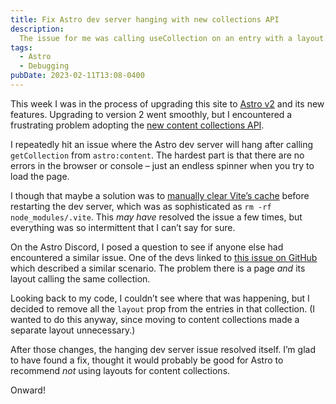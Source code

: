 ```yaml
---
title: Fix Astro dev server hanging with new collections API
description:
  The issue for me was calling useCollection on an entry with a layout.
tags:
  - Astro
  - Debugging
pubDate: 2023-02-11T13:08-0400
---
```


This week I was in the process of upgrading this site to
[Astro v2](https://astro.build/blog/astro-2/) and its new features. Upgrading to
version 2 went smoothly, but I encountered a frustrating problem adopting the
[new content collections API](https://docs.astro.build/en/guides/content-collections/).

I repeatedly hit an issue where the Astro dev server will hang after calling
`getCollection` from `astro:content`. The hardest part is that there are no
errors in the browser or console – just an endless spinner when you try to load
the page.

I though that maybe a solution was to
[manually clear Vite’s cache](https://vitejs.dev/guide/dep-pre-bundling.html#caching)
before restarting the dev server, which was as sophisticated as
`rm -rf node_modules/.vite`. This _may have_ resolved the issue a few times, but
everything was so intermittent that I can’t say for sure.

On the Astro Discord, I posed a question to see if anyone else had encountered a
similar issue. One of the devs linked to
[this issue on GitHub](https://github.com/withastro/astro/issues/6173) which
described a similar scenario. The problem there is a page _and_ its layout
calling the same collection.

Looking back to my code, I couldn’t see where that was happening, but I decided
to remove all the `layout` prop from the entries in that collection. (I wanted
to do this anyway, since moving to content collections made a separate layout
unnecessary.)

After those changes, the hanging dev server issue resolved itself. I’m glad to
have found a fix, thought it would probably be good for Astro to recommend _not_
using layouts for content collections.

Onward!
